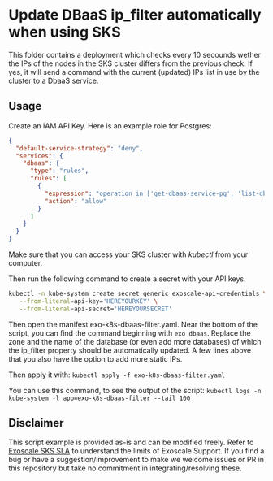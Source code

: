 # Update DBaaS ip_filter automatically when using SKS

This folder contains a deployment which checks every 10 secounds wether the IPs of the nodes in the SKS cluster differs from the previous check.
If yes, it will send a command with the current (updated) IPs list in use by the cluster to a DbaaS service.

## Usage

Create an IAM API Key. Here is an example role for Postgres:
```json
{
  "default-service-strategy": "deny",
  "services": {
    "dbaas": {
      "type": "rules",
      "rules": [
        {
          "expression": "operation in ['get-dbaas-service-pg', 'list-dbaas-services', 'get-dbaas-settings-pg', 'update-dbaas-service-pg']",
          "action": "allow"
        }
      ]
    }
  }
}
```


Make sure that you can access your SKS cluster with *kubectl* from your computer.

Then run the following command to create a secret with your API keys.
```bash
kubectl -n kube-system create secret generic exoscale-api-credentials \
   --from-literal=api-key='HEREYOURKEY' \
   --from-literal=api-secret='HEREYOURSECRET'
```

Then open the manifest exo-k8s-dbaas-filter.yaml. Near the bottom of the script, you can find the command beginning with `exo dbaas`. Replace the zone and the name of the database (or even add more databases) of which the ip_filter property should be automatically updated. A few lines above that you also have the option to add more static IPs.

Then apply it with:
`kubectl apply -f exo-k8s-dbaas-filter.yaml`

You can use this command, to see the output of the script:
`kubectl logs -n kube-system -l app=exo-k8s-dbaas-filter --tail 100`

## Disclaimer

This script example is provided as-is and can be modified freely. Refer to [Exoscale SKS SLA](https://community.exoscale.com/documentation/sks/overview/#service-level-and-support) to understand the limits of Exoscale Support. If you find a bug or have a suggestion/improvement to make
we welcome issues or PR in this repository but take no commitment in integrating/resolving these.
